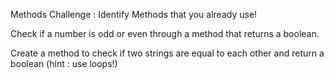 Methods Challenge :
Identify Methods that you already use!

Check if a number is odd or even through a method that returns a boolean.

Create a method to check if two strings are equal to each other and return a boolean (hint : use loops!)
